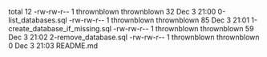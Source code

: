 total 12
-rw-rw-r-- 1 thrownblown thrownblown 32 Dec  3 21:00 0-list_databases.sql
-rw-rw-r-- 1 thrownblown thrownblown 85 Dec  3 21:01 1-create_database_if_missing.sql
-rw-rw-r-- 1 thrownblown thrownblown 59 Dec  3 21:02 2-remove_database.sql
-rw-rw-r-- 1 thrownblown thrownblown  0 Dec  3 21:03 README.md
